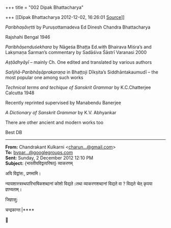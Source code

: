 +++
title = "002 Dipak Bhattacharya"

+++
[[Dipak Bhattacharya	2012-12-02, 16:26:01 [Source](https://groups.google.com/g/bvparishat/c/PDDYtImYfAQ)]]



*Paribhaṣāvṛtti* by Puruṣottamadeva Ed Dinesh Chandra Bhattacharya

Rajshahi Bengal 1946

*Paribhāṣenduśekhara* by Nāgeśa Bhaṭṭa Ed.with Bhairava Miśra’s and Lakṣmaṇa Śarman’s commentary by Sadāśiva Śāstrī Varanasi 2000

*Aṣṭādhyāyī* – mainly Ch. One edited and translated by various authors

*Sañjñā-Paribhāṣāprakaraṇa* in Bhaṭṭoji Dīkṣita’s Siddhāntakaumudī – the most popular one among such works

*Technical terms and techique of Sanskrit Grammar* by K.C.Chatterjee
Calcutta 1948

Recently reprinted supervised by Manabendu Banerjee

*A Dictionary of Sanskrit Grammar* by K.V. Abhyankar

  

There are other ancient and modern works too

Best DB  
  

  

  

------------------------------------------------------------------------

**From:** Chandrakant Kulkarni \<[charun...@gmail.com]()\>  
**To:** [bvpar...@googlegroups.com]()  
**Sent:** Sunday, 2 December 2012 12:10 PM  
**Subject:** {भारतीयविद्वत्परिषत्} व्याकरणम्  

  

अयि विद्वांस:, प्रणमामि।

न्यायशास्त्रस्थपारिभाषिकशब्दानां कोशो विद्यते।तथा व्याकरणशब्दानां विद्यते वा ? विद्यते चेत् कृपया ज्ञाप्यताम्।


जिज्ञासु:



चन्द्रकान्त:\|****



